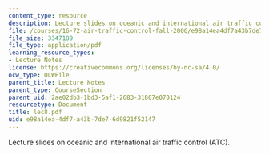 ```yaml
---
content_type: resource
description: Lecture slides on oceanic and international air traffic control (ATC).
file: /courses/16-72-air-traffic-control-fall-2006/e98a14ea4df7a43b7de76d9821f52147_lec8.pdf
file_size: 3347189
file_type: application/pdf
learning_resource_types:
- Lecture Notes
license: https://creativecommons.org/licenses/by-nc-sa/4.0/
ocw_type: OCWFile
parent_title: Lecture Notes
parent_type: CourseSection
parent_uid: 2ae02db3-1bd3-5af1-2683-31807e070124
resourcetype: Document
title: lec8.pdf
uid: e98a14ea-4df7-a43b-7de7-6d9821f52147
---
```

Lecture slides on oceanic and international air traffic control (ATC).